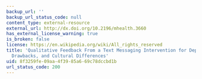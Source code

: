 ```yaml
---
backup_url: ''
backup_url_status_code: null
content_type: external-resource
external_url: http://dx.doi.org/10.2196/mhealth.3660
has_external_license_warning: true
is_broken: false
license: https://en.wikipedia.org/wiki/All_rights_reserved
title: 'Qualitative Feedback From a Text Messaging Intervention for Depression: Benefits,
  Drawbacks, and Cultural Differences'
uid: 8f3259fe-09aa-4f39-85a6-69c78dccbd1b
url_status_code: 200
---
```

